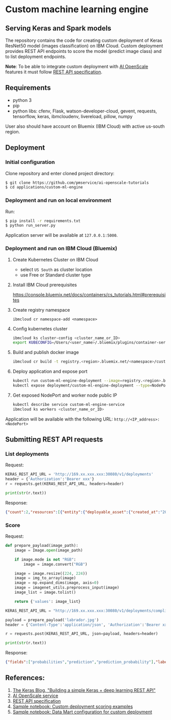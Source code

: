 # Custom machine learning engine
## Serving Keras and Spark models

The repository contains the code for creating custom deployment of Keras ResNet50 model (images classification) on IBM Cloud.
Custom deployment provides REST API endpoints to score the model (predict image class) and to list deployment endpoints.

**Note**: To be able to integrate custom deployment with [AI OpenScale](https://console.bluemix.net/catalog/services/ai-openscale) features it must follow [REST API specification](https://aiopenscale-custom-deployement-spec.mybluemix.net/).


## Requirements

- python 3
- pip
- python libs: cfenv, Flask, watson-developer-cloud, gevent, requests, tensorflow, keras, ibmcloudenv, livereload, pillow, numpy

User also should have account on Bluemix (IBM Cloud) with active us-south region. 


## Deployment

### Initial configuration

Clone repository and enter cloned project directory:

   ```bash
   $ git clone https://github.com/pmservice/ai-openscale-tutorials
   $ cd applications/custom-ml-engine
   ```

### Deployment and run on local environment

Run:

```bash
$ pip install -r requirements.txt
$ python run_server.py
```

Application server will be available at `127.0.0.1:5000`.


### Deployment and run on IBM Cloud (Bluemix)

1. Create Kubernetes Cluster on IBM Cloud

    - select `US South` as cluster location
    - use Free or Standard cluster type

2. Install IBM Cloud prerequisites

    https://console.bluemix.net/docs/containers/cs_tutorials.html#prerequisites
    
3. Create registry namespace

    ```ibmcloud cr namespace-add <namespace>```
    
4. Config kubernetes cluster

    ```bash
    ibmcloud ks cluster-config <cluster_name_or_ID>
    export KUBECONFIG=/Users/<user_name>/.bluemix/plugins/container-service/clusters/pr_firm_cluster/kube-config-prod-par02-pr_firm_cluster.yml
    ```

5. Build and publish docker image

    ```bash
    ibmcloud cr build -t registry.<region>.bluemix.net/<namespace>/custom-ml-engine:1 .
    ```

6. Deploy application and expose port

    ```bash
    kubectl run custom-ml-engine-deployment --image=registry.<region>.bluemix.net/<namespace>/custom-ml-engine:1
    kubectl expose deployment/custom-ml-engine-deployment --type=NodePort --port=5000 --name=custom-ml-engine-service --target-port=5000
    ```

7. Get exposed NodePort and worker node public IP

    ```bash
    kubectl describe service custom-ml-engine-service
    ibmcloud ks workers <cluster_name_or_ID>
    ```
    
Application will be available with the following URL: `http://<IP_address>:<NodePort>`

## Submitting REST API requests

### List deployments
Request:
```python
KERAS_REST_API_URL = 'http://169.xx.xxx.xxx:30080/v1/deployments'
header = {'Authorization':'Bearer xxx'}
r = requests.get(KERAS_REST_API_URL, headers=header)

print(str(r.text))
```
Response:
```json
{"count":2,"resources":[{"entity":{"deployable_asset":{"created_at":"2016-12-01T10:11:12Z","guid":"569ac899-c0d1-4892-b09f-7415e7eb7948","name":"my ResNet50 model","type":"model","url":"http://github.com/models/my_model.h5"},"description":"description","model_type":"tf-1.5","name":"ResNet50 aios compliant deployment","runtime_environment":"py-3.5","scoring_url":"https://keras-resnet50.mybluemix.net/v1/deployments/aios_compliant/online","status":"ACTIVE","status_message":"string","type":"online"},"metadata":{"created_at":"2016-12-01T10:11:12Z","guid":"string","modified_at":"2016-12-02T12:00:22Z","url":"string"}},{"entity":{"deployable_asset":{"created_at":"2016-12-01T10:11:12Z","guid":"569ac899-c0d1-4892-b09f-7415e7eb79xx","name":"my ResNet50 model","type":"model","url":"http://github.com/models/my_model.h5"},"description":"description","model_type":"tf-1.5","name":"ResNet50 custom deployment","runtime_environment":"py-3.5","scoring_url":"https://keras-resnet50.mybluemix.net/v1/deployments/custom/online","status":"ACTIVE","status_message":"string","type":"online"},"metadata":{"created_at":"2016-12-01T10:11:12Z","guid":"string","modified_at":"2016-12-02T12:00:22Z","url":"string"}}]}
```

### Score

Request:
```python
def prepare_payload(image_path):
    image = Image.open(image_path)

    if image.mode is not "RGB":
        image = image.convert("RGB")

    image = image.resize((224, 224))
    image = img_to_array(image)
    image = np.expand_dims(image, axis=0)
    image = imagenet_utils.preprocess_input(image)
    image_list = image.tolist()

    return {'values': image_list}
```
```python
KERAS_REST_API_URL = "http://169.xx.xxx.xxx:30080/v1/deployments/compliant/online"

payload = prepare_payload('labrador.jpg')
header = {'Content-Type':'application/json', 'Authorization':'Bearer xxx'}

r = requests.post(KERAS_REST_API_URL, json=payload, headers=header)

print(str(r.text))
```
Response:
```json
{"fields":["probabilities","prediction","prediction_probability"],"labels":["Labrador_retriever","Chesapeake_Bay_retriever","Rottweiler","curly-coated_retriever","Rhodesian_ridgeback"],"values":[[["0.70551187","0.22909379","0.030718252","0.0062348368","0.0053016352"],"Labrador_retriever","0.70551187"]]}
```


## References:
1. [The Keras Blog, "Building a simple Keras + deep learning REST API"](https://blog.keras.io/building-a-simple-keras-deep-learning-rest-api.html)
2. [AI OpenScale service](https://console.bluemix.net/catalog/services/ai-openscale)
3. [REST API specification](https://aiopenscale-custom-deployement-spec.mybluemix.net/)
4. [Sample notebook:  Custom deployment scoring examples](TBD)
5. [Sample notebook: Data Mart configuration for custom deployment](TBD)
